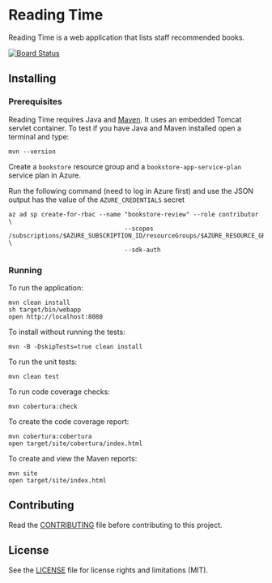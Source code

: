 # Reading Time
Reading Time is a web application that lists staff recommended books.

[![Board Status](https://dev.azure.com/GitHubBookStore/28b83540-1dbc-4c19-a26e-53603982452e/16b55032-4509-43a1-954e-b9bb5a50ca5b/_apis/work/boardbadge/0eb2c879-a73d-4932-950d-de87df85ecc4)](https://dev.azure.com/GitHubBookStore/28b83540-1dbc-4c19-a26e-53603982452e/_boards/board/t/16b55032-4509-43a1-954e-b9bb5a50ca5b/Microsoft.FeatureCategory/)

## Installing

### Prerequisites
Reading Time requires Java and [Maven](https://maven.apache.org/). It uses an embedded Tomcat servlet container. To test if you have Java and Maven installed open a terminal and type:
```
mvn --version
```

Create a `bookstore` resource group and a `bookstore-app-service-plan` service plan in Azure.

Run the following command (need to log in Azure first) and use the JSON output has the value of the `AZURE_CREDENTIALS` secret

```
az ad sp create-for-rbac --name "bookstore-review" --role contributor \
                                --scopes /subscriptions/$AZURE_SUBSCRIPTION_ID/resourceGroups/$AZURE_RESOURCE_GROUP \
                                --sdk-auth
```

### Running

To run the application:
```
mvn clean install
sh target/bin/webapp
open http://localhost:8080
```

To install without running the tests:
```
mvn -B -DskipTests=true clean install
```
To run the unit tests:
```
mvn clean test
```
To run code coverage checks:
```
mvn cobertura:check
```
To create the code coverage report:
```
mvn cobertura:cobertura
open target/site/cobertura/index.html
```
To create and view the Maven reports:
```
mvn site
open target/site/index.html
```

## Contributing
Read the [CONTRIBUTING](.github/CONTRIBUTING.md) file before contributing to this project.

## License
See the [LICENSE](LICENSE.md) file for license rights and limitations (MIT).

